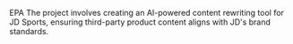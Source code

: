 EPA
The project involves creating an AI-powered content rewriting tool for JD Sports, ensuring third-party product content aligns with JD's brand standards.
